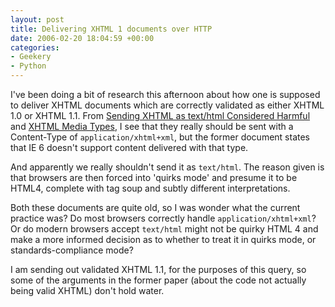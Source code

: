```yaml
---
layout: post
title: Delivering XHTML 1 documents over HTTP
date: 2006-02-20 18:04:59 +00:00
categories:
- Geekery
- Python
---
```

I've been doing a bit of research this afternoon about how one is supposed to deliver XHTML documents which are correctly validated as either XHTML 1.0 or XHTML 1.1.  From [Sending XHTML as text/html Considered Harmful](http://www.hixie.ch/advocacy/xhtml) and [XHTML Media Types](http://www.w3.org/TR/xhtml-media-types/), I see that they really should be sent with a Content-Type of `application/xhtml+xml`, but the former document states that IE 6 doesn't support content delivered with that type.

And apparently we really shouldn't send it as `text/html`.  The reason given is that browsers are then forced into 'quirks mode' and presume it to be HTML4, complete with tag soup and subtly different interpretations.

Both these documents are quite old, so I was wonder what the current practice was?  Do most browsers correctly handle `application/xhtml+xml`?  Or do modern browsers accept `text/html` might not be quirky HTML 4 and make a more informed decision as to whether to treat it in quirks mode, or standards-compliance mode?

I am sending out validated XHTML 1.1, for the purposes of this query, so some of the arguments in the former paper (about the code not actually being valid XHTML) don't hold water.
